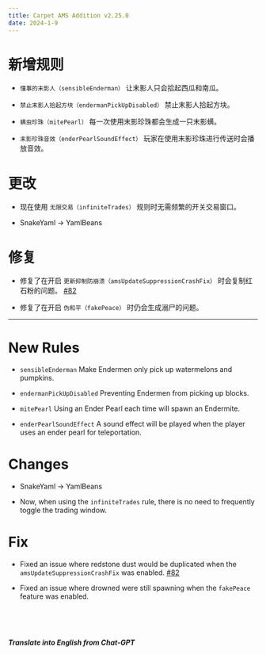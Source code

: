 ```yaml
---
title: Carpet AMS Addition v2.25.0
date: 2024-1-9
---
```

# 新增规则

- `懂事的末影人（sensibleEnderman）` 让末影人只会拾起西瓜和南瓜。



- `禁止末影人拾起方块（endermanPickUpDisabled）` 禁止末影人拾起方块。



- `螨虫珍珠（mitePearl）` 每一次使用末影珍珠都会生成一只末影螨。



- `末影珍珠音效（enderPearlSoundEffect）` 玩家在使用末影珍珠进行传送时会播放音效。



# 更改

- 现在使用 `无限交易（infiniteTrades）` 规则时无需频繁的开关交易窗口。



- SnakeYaml -> YamlBeans



# 修复

- 修复了在开启 `更新抑制防崩溃（amsUpdateSuppressionCrashFix）` 时会复制红石粉的问题。 [#82](https://github.com/Minecraft-AMS/Carpet-AMS-Addition/issues/82)



- 修复了在开启 `伪和平（fakePeace）` 时仍会生成溺尸的问题。



---



# New Rules

- `sensibleEnderman` Make Endermen only pick up watermelons and pumpkins.



- `endermanPickUpDisabled` Preventing Endermen from picking up blocks.



- `mitePearl` Using an Ender Pearl each time will spawn an Endermite.



- `enderPearlSoundEffect` A sound effect will be played when the player uses an ender pearl for teleportation.



# Changes

- SnakeYaml -> YamlBeans



- Now, when using the `infiniteTrades` rule, there is no need to frequently toggle the trading window.



# Fix

- Fixed an issue where redstone dust would be duplicated when the `amsUpdateSuppressionCrashFix` was enabled. [#82](https://github.com/Minecraft-AMS/Carpet-AMS-Addition/issues/82)



- Fixed an issue where drowned were still spawning when the `fakePeace` feature was enabled.

&emsp;

&emsp;

***Translate into English from Chat-GPT***

